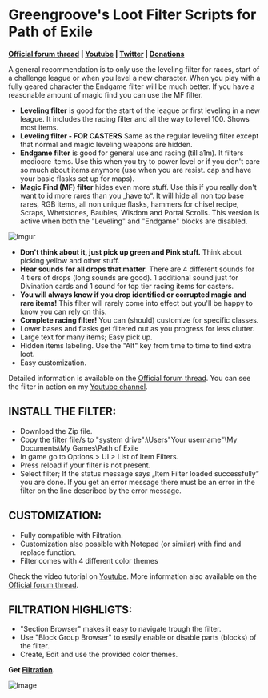 # Greengroove's Loot Filter Scripts for Path of Exile

**[Official forum thread](https://www.pathofexile.com/forum/view-thread/1566921)
|
[Youtube](https://www.youtube.com/user/Filip303)
|
[Twitter](https://twitter.com/GreengroovePOE)
|
[Donations](https://www.paypal.com/cgi-bin/webscr?cmd=_s-xclick&hosted_button_id=ENRA8DXJ9TSBC)**

A general recommendation is to only use the leveling filter for races, start of a challenge league or when you level a new character. When you play with a fully geared character the Endgame filter will be much better. If you have a reasonable amount of magic find you can use the MF filter.

- **Leveling filter** is good for the start of the league or first leveling in a new league. It includes the racing filter and all the way to level 100. Shows most items.
- **Leveling filter - FOR CASTERS** Same as the regular leveling filter except that normal and magic leveling weapons are hidden.
- **Endgame filter** is good for general use and racing (till a1m). It filters mediocre items. Use this when you try to power level or if you don't care so much about items anymore (use when you are resist. cap and have your basic flasks set up for maps).
- **Magic Find (MF) filter** hides even more stuff. Use this if you really don't want to id more rares than you „have to“. It will hide all non top base rares, RGB items, all non unique flasks, hammers for chisel recipe, Scraps, Whetstones, Baubles, Wisdom and Portal Scrolls.
This version is active when both the "Leveling" and "Endgame" blocks are disabled.

![Imgur](http://i.imgur.com/aU2jxMi.jpg)

- **Don't think about it, just pick up green and Pink stuff.** Think about picking yellow and other stuff.
- **Hear sounds for all drops that matter.** There are 4 different sounds for 4 tiers of drops (long sounds are good).
1 additional sound just for Divination cards and 1 sound for top tier racing items for casters.
- **You will always know if you drop identified or corrupted magic and rare items!** This filter will rarely come into effect but you'll be happy to know you can rely on this.
- **Complete racing filter!** You can (should) customize for specific classes.
- Lower bases and flasks get filtered out as you progress for less clutter.
- Large text for many items; Easy pick up.
- Hidden items labeling. Use the "Alt" key from time to time to find extra loot.
- Easy customization.

Detailed information is available on the [Official forum thread](https://www.pathofexile.com/forum/view-thread/1566921). You can see the filter in action on my [Youtube channel](https://www.youtube.com/user/Filip303).


## INSTALL THE FILTER:

- Download the Zip file.
- Copy the filter file/s to "system drive":\Users\"Your username"\My Documents\My Games\Path of Exile
- In game go to Options > UI > List of Item Filters.
- Press reload if your filter is not present.
- Select filter; If the status message says „Item Filter loaded successfully“ you are done. If you get an error message there must be an error in the filter on the line described by the error message.



## CUSTOMIZATION:

- Fully compatible with Filtration. 
- Customization also possible with Notepad (or similar) with find and replace function.
- Filter comes with 4 different color themes



Check the video tutorial on [Youtube](https://youtu.be/oDu5NT5qdxU). More information also available on the [Official forum thread](https://www.pathofexile.com/forum/view-thread/1566921).



## FILTRATION HIGHLIGTS:
- "Section Browser" makes it easy to navigate trough the filter.
- Use "Block Group Browser" to easily enable or disable parts (blocks) of the filter.
- Create, Edit and use the provided color themes.

**Get [Filtration](https://github.com/ben-wallis/Filtration/releases).**

![Image](http://i.imgur.com/1KeRa4b.png)